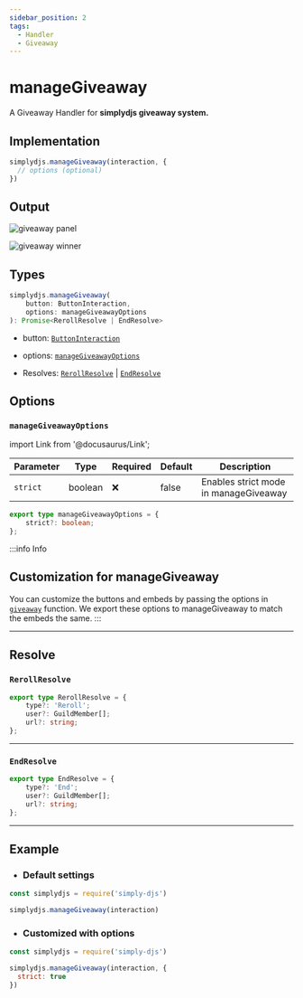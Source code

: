 ```yaml
---
sidebar_position: 2
tags:
  - Handler
  - Giveaway
---
```


# manageGiveaway

A Giveaway Handler for **simplydjs giveaway system.**

## Implementation

```js
simplydjs.manageGiveaway(interaction, { 
  // options (optional)
})
```

## Output

![giveaway panel](https://i.postimg.cc/hvzb2fmg/image.png)

![giveaway winner](https://i.postimg.cc/V63DQqm5/image.png)

## Types
```ts
simplydjs.manageGiveaway(
	button: ButtonInteraction,
	options: manageGiveawayOptions
): Promise<RerollResolve | EndResolve>
```

- button: [`ButtonInteraction`](https://old.discordjs.dev/#/docs/discord.js/main/class/ButtonInteraction)
- options: [`manageGiveawayOptions`](#managegiveawayoptions)



- Resolves: [`RerollResolve`](#rerollresolve) | [`EndResolve`](#endresolve)


## Options 

### `manageGiveawayOptions`

import Link from '@docusaurus/Link';

| Parameter | Type | Required | Default    | Description |
| --------- | ----- | -------- | -------- | ---------- |
| `strict` | <Link to="https://developer.mozilla.org/en-US/docs/Web/JavaScript/Reference/Global_Objects/Boolean">boolean</Link>       | ❌ | false | Enables strict mode in manageGiveaway |

```ts
export type manageGiveawayOptions = {
	strict?: boolean;
};
```

:::info Info
## Customization for manageGiveaway

You can customize the buttons and embeds by passing the options in [`giveaway`](/docs/systems/giveaway/) function. We export these options to manageGiveaway to match the embeds the same.
:::

---------------

## Resolve

### `RerollResolve`

```ts
export type RerollResolve = {
	type?: 'Reroll';
	user?: GuildMember[];
	url?: string;
};
```

----------------

### `EndResolve`

```ts
export type EndResolve = {
	type?: 'End';
	user?: GuildMember[];
	url?: string;
};
```


---------------


## Example

- ### Default settings

```js title="interactionCreate.js"
const simplydjs = require('simply-djs')

simplydjs.manageGiveaway(interaction)
```

- ### Customized with options

```js title="interactionCreate.js"
const simplydjs = require('simply-djs')

simplydjs.manageGiveaway(interaction, {
  strict: true
})
```